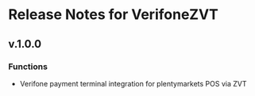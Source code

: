 # Release Notes for VerifoneZVT

## v.1.0.0

### Functions

- Verifone payment terminal integration for plentymarkets POS via ZVT
